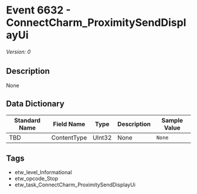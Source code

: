 # Event 6632 - ConnectCharm_ProximitySendDisplayUi
###### Version: 0

## Description
None

## Data Dictionary
|Standard Name|Field Name|Type|Description|Sample Value|
|---|---|---|---|---|
|TBD|ContentType|UInt32|None|`None`|

## Tags
* etw_level_Informational
* etw_opcode_Stop
* etw_task_ConnectCharm_ProximitySendDisplayUi